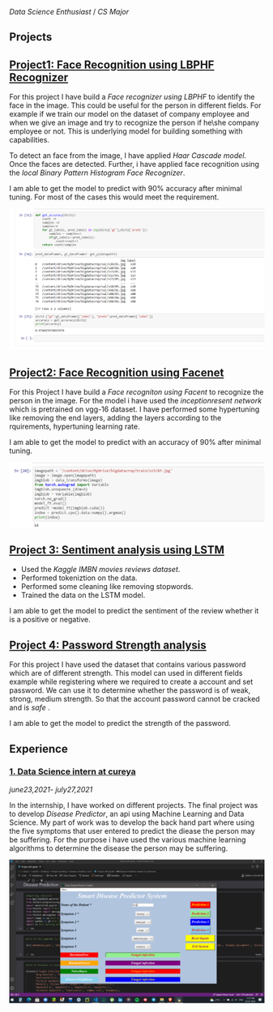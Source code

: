 *Data Science Enthusiast* / *CS Major*
## Projects
## [Project1: Face Recognition using LBPHF Recognizer](https://github.com/nikita10110/ml_projects/tree/master/face_recogniton_using_LBPH)
For this project I have build a *Face recognizer using LBPHF* to identify the face in the image. This could be useful for the person in different fields. For example if we train our model on the dataset of company employee and when we give an image and try to recognize the person if he\she company employee or not. This is underlying model for building something with capabilities.


To detect an face from the image, I have applied *Haar Cascade model*. Once the faces are detected. Further, i have applied face recognition using the *local Binary Pattern Histogram Face Recognizer*.

I am able to get the model to predict with 90% accuracy after minimal tuning. For most of the cases this would meet the requirement. 

![  ](https://github.com/nikita10110/Nikita_Verma/blob/1b4089c1dbe256be4a5e6fdfa1fb063561fe2fec/Screenshot%20(49).png)


## [Project2: Face Recognition using Facenet](https://github.com/nikita10110/ml_projects/tree/master/face_recognition_using_facenet)
For this Project I have build a *Face recogniton using Facent* to recognize the person in the image. For the model i have used the *inceptionresent network* which is pretrained on vgg-16 dataset. I have performed some hypertuning like removing the end layers, adding the layers according to the rquirements, hypertuning learning rate.
  
I am able to get the model to predict with an accuracy of 90% after minimal tuning. 

![  ](https://github.com/nikita10110/Nikita_Verma/blob/465e7f44fb1f6162e69123bb5cf4115de55ecbe0/Screenshot%20(47).png)

## [Project 3: Sentiment analysis using LSTM](https://github.com/nikita10110/sentimentanalysis)
- Used the *Kaggle IMBN movies reviews dataset*.
- Performed tokeniztion on the data.
- Performed some cleaning like removing stopwords.
- Trained the data on the LSTM model.



I am  able to get the model to predict the sentiment of the review whether it is a positive or negative.

## [Project 4: Password Strength analysis](https://github.com/nikita10110/password_strength_nlp)
For this project I have used the dataset that contains various password which are of different strength. This model can used in different fields example while registering where we required to create a account and set password. We can use it to determine whether the password is of weak, strong, medium strength. So that the account password cannot be cracked and is *safe* .

I am able to get the model to predict the strength of the password. 

## Experience
### [1. Data Science intern at cureya](https://www.cureya.in/)
*june23,2021- july27,2021*

In the internship, I have worked on different projects. The final project was to develop *Disease Predictor*, an api using Machine Learning and Data Science. My part of work  was to develop the back hand part where using the five symptoms that user entered to predict the diease the person may be suffering. For the purpose i  have used the various machine learning algorithms to determine the disease the person  may be suffering. 

![](https://github.com/nikita10110/Nikita_Verma/blob/4a488a1e85d8fd00e049f5ce2e6680b14a1dedef/Screenshot%20(51).png)




